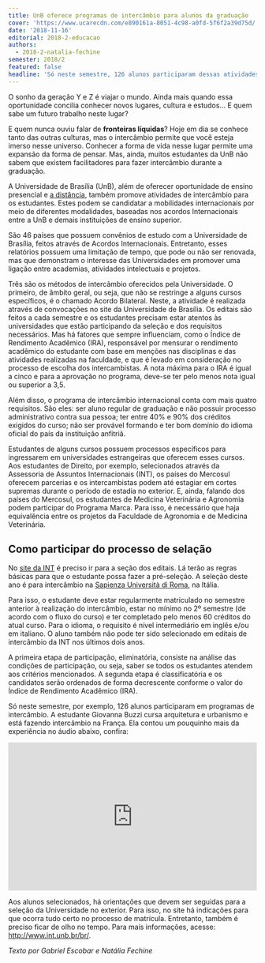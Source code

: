 ```yaml
---
title: UnB oferece programas de intercâmbio para alunos da graduação
cover: 'https://www.ucarecdn.com/e890161a-8051-4c98-a0fd-5f6f2a39d75d/'
date: '2018-11-16'
editorial: 2018-2-educacao
authors:
  - 2018-2-natalia-fechine
semester: 2018/2
featured: false
headline: 'Só neste semestre, 126 alunos participaram dessas atividades'
---
```

O sonho da geração Y e Z é viajar o mundo. Ainda mais quando essa oportunidade concilia conhecer novos lugares, cultura e estudos… E quem sabe um futuro trabalho neste lugar?

E quem nunca ouviu falar de **fronteiras líquidas**? Hoje em dia se conhece tanto das outras culturas, mas o intercâmbio permite que você esteja imerso nesse universo. Conhecer a forma de vida nesse lugar permite uma expansão da forma de pensar. Mas, ainda, muitos estudantes da UnB não sabem que existem facilitadores para fazer intercâmbio durante a graduação.

A Universidade de Brasília (UnB), além de oferecer oportunidade de ensino presencial e [a distância](https://www.unb.br/educacao-a-distancia?menu=441), também promove atividades de intercâmbio para os estudantes. Estes podem se candidatar a mobilidades internacionais por meio de diferentes modalidades, baseadas nos acordos Internacionais entre a UnB e demais instituições de ensino superior.

São 46 países que possuem convênios de estudo com a Universidade de Brasília, feitos através de Acordos Internacionais. Entretanto, esses relatórios possuem uma limitação de tempo, que pode ou não ser renovada, mas que demonstram o interesse das Universidades em promover uma ligação entre academias, atividades intelectuais e projetos.

Três são os métodos de intercâmbio oferecidos pela Universidade. O primeiro, de âmbito geral, ou seja, que não se restringe a alguns cursos específicos, é o chamado Acordo Bilateral. Neste, a atividade é realizada através de convocações no site da Universidade de Brasília. Os editais são feitos a cada semestre e os estudantes precisam estar atentos às universidades que estão participando da seleção e dos requisitos necessários. Mas há fatores que sempre influenciam, como o Índice de Rendimento Acadêmico (IRA), responsável por mensurar o rendimento acadêmico do estudante com base em menções nas disciplinas e das atividades realizadas na faculdade, e que é levado em consideração no processo de escolha dos intercambistas. A nota máxima para o IRA é igual a cinco e para a aprovação no programa, deve-se ter pelo menos nota igual ou superior a 3,5.

Além disso, o programa de intercâmbio internacional conta com mais quatro requisitos. São eles: ser aluno regular de graduação e não possuir processo administrativo contra sua pessoa; ter entre 40% e 90% dos créditos exigidos do curso; não ser provável formando e ter bom domínio do idioma oficial do país da instituição anfitriã.

Estudantes de alguns cursos possuem processos específicos para ingressarem em universidades estrangeiras que oferecem esses cursos. Aos estudantes de Direito, por exemplo, selecionados através da Assessoria de Assuntos Internacionais (INT), os países do Mercosul oferecem parcerias e os intercambistas podem até estagiar em cortes supremas durante o período de estadia no exterior. E, ainda, falando dos países do Mercosul, os estudantes de Medicina Veterinária e Agronomia podem participar do Programa Marca. Para isso, é necessário que haja equivalência entre os projetos da Faculdade de Agronomia e de Medicina Veterinária.

## Como participar do processo de selação

No [site da INT](http://www.int.unb.br/br/) é preciso ir para a seção dos editais. Lá terão as regras básicas para que o estudante possa fazer a pré-seleção. A seleção deste ano é para intercâmbio na [Sapienza Università di Roma](https://www.uniroma1.it/it/pagina-strutturale/home), na Itália.

Para isso, o estudante deve estar regularmente matriculado no semestre anterior à realização do intercâmbio, estar no mínimo no 2º semestre (de acordo com o fluxo do curso) e ter completado pelo menos 60 créditos do atual curso. Para o idioma, o requisito é nível intermediário em inglês e/ou em italiano. O aluno também não pode ter sido selecionado em editais de intercâmbio da INT nos últimos dois anos.

A primeira etapa de participação, eliminatória, consiste na análise das condições de participação, ou seja, saber se todos os estudantes atendem aos critérios mencionados. A segunda etapa é classificatória e os candidatos serão ordenados de forma decrescente conforme o valor do Índice de Rendimento Acadêmico (IRA).

Só neste semestre, por exemplo, 126 alunos participaram em programas de intercâmbio. A estudante Giovanna Buzzi cursa arquitetura e urbanismo e está fazendo intercâmbio na França. Ela contou um pouquinho mais da experiência no áudio abaixo, confira:

<iframe width="100%" height="300" scrolling="no" frameborder="no" allow="autoplay" src="https://w.soundcloud.com/player/?url=https%3A//api.soundcloud.com/tracks/531031800&color=%23ff5500&auto_play=false&hide_related=false&show_comments=true&show_user=true&show_reposts=false&show_teaser=true&visual=true"></iframe>

Aos alunos selecionados, há orientações que devem ser seguidas para a seleção da Universidade no exterior. Para isso, no site há indicações para que ocorra tudo certo no processo de matrícula. Entretanto, também é preciso ficar de olho no tempo. Para mais informações, acesse: <http://www.int.unb.br/br/>.

_Texto por Gabriel Escobar e Natália Fechine_

